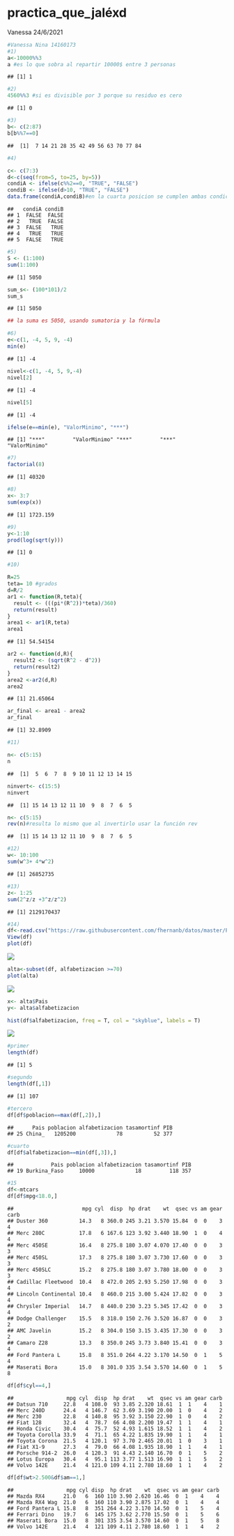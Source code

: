 practica\_que\_jaléxd
================
Vanessa
24/6/2021

``` r
#Vanessa Nina 14160173
#1)
a<-10000%%3
a #es lo que sobra al repartir 10000$ entre 3 personas
```

    ## [1] 1

``` r
#2)
4560%%3 #si es divisible por 3 porque su residuo es cero
```

    ## [1] 0

``` r
#3)
b<- c(2:87)
b[b%%7==0]
```

    ##  [1]  7 14 21 28 35 42 49 56 63 70 77 84

``` r
#4)

c<- c(7:3)
d<-c(seq(from=5, to=25, by=5))
condiA <- ifelse(c%%2==0, "TRUE", "FALSE")
condiB <- ifelse(d>10, "TRUE", "FALSE")
data.frame(condiA,condiB)#en la cuarta posicion se cumplen ambas condiciones
```

    ##   condiA condiB
    ## 1  FALSE  FALSE
    ## 2   TRUE  FALSE
    ## 3  FALSE   TRUE
    ## 4   TRUE   TRUE
    ## 5  FALSE   TRUE

``` r
#5)
S <- (1:100)
sum(1:100)
```

    ## [1] 5050

``` r
sum_s<- (100*101)/2
sum_s
```

    ## [1] 5050

``` r
## la suma es 5050, usando sumatoria y la fórmula

#6)
e<-c(1, -4, 5, 9, -4)
min(e)
```

    ## [1] -4

``` r
nivel<-c(1, -4, 5, 9,-4)
nivel[2]
```

    ## [1] -4

``` r
nivel[5]
```

    ## [1] -4

``` r
ifelse(e==min(e), "ValorMinimo", "***")
```

    ## [1] "***"         "ValorMinimo" "***"         "***"         "ValorMinimo"

``` r
#7)
factorial(8)
```

    ## [1] 40320

``` r
#8)
x<- 3:7
sum(exp(x))
```

    ## [1] 1723.159

``` r
#9)
y<-1:10
prod(log(sqrt(y)))
```

    ## [1] 0

``` r
#10)

R=25
teta= 10 #grados
d=R/2
ar1 <- function(R,teta){
  result <- (((pi*(R^2))*teta)/360)
  return(result)
}
area1 <- ar1(R,teta)
area1
```

    ## [1] 54.54154

``` r
ar2 <- function(d,R){
  result2 <- (sqrt(R^2 - d^2))
  return(result2)
}
area2 <-ar2(d,R)
area2
```

    ## [1] 21.65064

``` r
ar_final <- area1 - area2
ar_final
```

    ## [1] 32.8909

``` r
#11)

n<- c(5:15)
n
```

    ##  [1]  5  6  7  8  9 10 11 12 13 14 15

``` r
ninvert<- c(15:5)
ninvert
```

    ##  [1] 15 14 13 12 11 10  9  8  7  6  5

``` r
n<- c(5:15)
rev(n)#resulta lo mismo que al invertirlo usar la función rev
```

    ##  [1] 15 14 13 12 11 10  9  8  7  6  5

``` r
#12)
w<- 10:100
sum(w^3+ 4*w^2)
```

    ## [1] 26852735

``` r
#13)
z<- 1:25
sum(2^z/z +3^z/z^2)
```

    ## [1] 2129170437

``` r
#14)
df<-read.csv("https://raw.githubusercontent.com/fhernanb/datos/master/Paises.txt",sep="",dec=".")
View(df)
plot(df)
```

![](README_files/figure-gfm/unnamed-chunk-1-1.png)<!-- -->

``` r
alta<-subset(df, alfabetizacion >=70)
plot(alta)
```

![](README_files/figure-gfm/unnamed-chunk-1-2.png)<!-- -->

``` r
x<- alta$Pais
y<- alta$alfabetizacion

hist(df$alfabetizacion, freq = T, col = "skyblue", labels = T)
```

![](README_files/figure-gfm/unnamed-chunk-1-3.png)<!-- -->

``` r
#primer 
length(df)
```

    ## [1] 5

``` r
#segundo
length(df[,1])
```

    ## [1] 107

``` r
#tercero
df[df$poblacion==max(df[,2]),]
```

    ##      Pais poblacion alfabetizacion tasamortinf PIB
    ## 25 China_   1205200             78          52 377

``` r
#cuarto
df[df$alfabetizacion==min(df[,3]),]
```

    ##            Pais poblacion alfabetizacion tasamortinf PIB
    ## 19 Burkina_Faso     10000             18         118 357

``` r
#15
df<-mtcars
df[df$mpg<18.0,]
```

    ##                      mpg cyl  disp  hp drat    wt  qsec vs am gear carb
    ## Duster 360          14.3   8 360.0 245 3.21 3.570 15.84  0  0    3    4
    ## Merc 280C           17.8   6 167.6 123 3.92 3.440 18.90  1  0    4    4
    ## Merc 450SE          16.4   8 275.8 180 3.07 4.070 17.40  0  0    3    3
    ## Merc 450SL          17.3   8 275.8 180 3.07 3.730 17.60  0  0    3    3
    ## Merc 450SLC         15.2   8 275.8 180 3.07 3.780 18.00  0  0    3    3
    ## Cadillac Fleetwood  10.4   8 472.0 205 2.93 5.250 17.98  0  0    3    4
    ## Lincoln Continental 10.4   8 460.0 215 3.00 5.424 17.82  0  0    3    4
    ## Chrysler Imperial   14.7   8 440.0 230 3.23 5.345 17.42  0  0    3    4
    ## Dodge Challenger    15.5   8 318.0 150 2.76 3.520 16.87  0  0    3    2
    ## AMC Javelin         15.2   8 304.0 150 3.15 3.435 17.30  0  0    3    2
    ## Camaro Z28          13.3   8 350.0 245 3.73 3.840 15.41  0  0    3    4
    ## Ford Pantera L      15.8   8 351.0 264 4.22 3.170 14.50  0  1    5    4
    ## Maserati Bora       15.0   8 301.0 335 3.54 3.570 14.60  0  1    5    8

``` r
df[df$cyl==4,]
```

    ##                 mpg cyl  disp  hp drat    wt  qsec vs am gear carb
    ## Datsun 710     22.8   4 108.0  93 3.85 2.320 18.61  1  1    4    1
    ## Merc 240D      24.4   4 146.7  62 3.69 3.190 20.00  1  0    4    2
    ## Merc 230       22.8   4 140.8  95 3.92 3.150 22.90  1  0    4    2
    ## Fiat 128       32.4   4  78.7  66 4.08 2.200 19.47  1  1    4    1
    ## Honda Civic    30.4   4  75.7  52 4.93 1.615 18.52  1  1    4    2
    ## Toyota Corolla 33.9   4  71.1  65 4.22 1.835 19.90  1  1    4    1
    ## Toyota Corona  21.5   4 120.1  97 3.70 2.465 20.01  1  0    3    1
    ## Fiat X1-9      27.3   4  79.0  66 4.08 1.935 18.90  1  1    4    1
    ## Porsche 914-2  26.0   4 120.3  91 4.43 2.140 16.70  0  1    5    2
    ## Lotus Europa   30.4   4  95.1 113 3.77 1.513 16.90  1  1    5    2
    ## Volvo 142E     21.4   4 121.0 109 4.11 2.780 18.60  1  1    4    2

``` r
df[df$wt>2.500&df$am==1,]
```

    ##                 mpg cyl disp  hp drat    wt  qsec vs am gear carb
    ## Mazda RX4      21.0   6  160 110 3.90 2.620 16.46  0  1    4    4
    ## Mazda RX4 Wag  21.0   6  160 110 3.90 2.875 17.02  0  1    4    4
    ## Ford Pantera L 15.8   8  351 264 4.22 3.170 14.50  0  1    5    4
    ## Ferrari Dino   19.7   6  145 175 3.62 2.770 15.50  0  1    5    6
    ## Maserati Bora  15.0   8  301 335 3.54 3.570 14.60  0  1    5    8
    ## Volvo 142E     21.4   4  121 109 4.11 2.780 18.60  1  1    4    2
